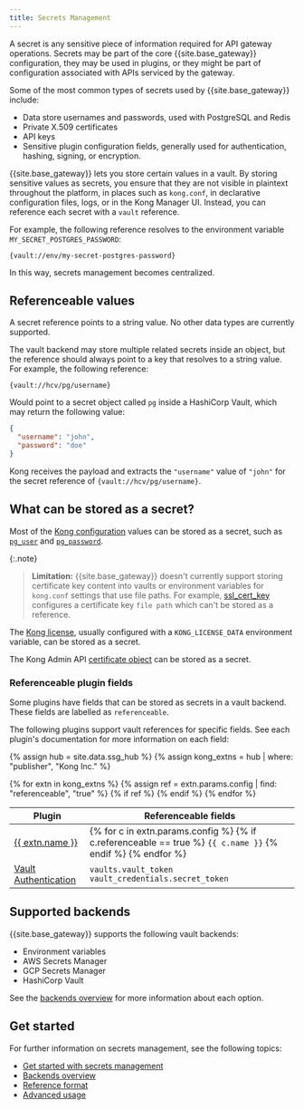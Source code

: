 ```yaml
---
title: Secrets Management
---
```


A secret is any sensitive piece of information required for API gateway
operations. Secrets may be part of the core {{site.base_gateway}} configuration,
they may be used in plugins, or they might be part of configuration associated
with APIs serviced by the gateway.

Some of the most common types of secrets used by {{site.base_gateway}} include:

* Data store usernames and passwords, used with PostgreSQL and Redis
* Private X.509 certificates
* API keys
* Sensitive plugin configuration fields, generally used for authentication,
  hashing, signing, or encryption.

{{site.base_gateway}} lets you store certain values in a vault.
By storing sensitive values as secrets, you ensure that they are not
visible in plaintext throughout the platform, in places such as `kong.conf`,
in declarative configuration files, logs, or in the Kong Manager UI. Instead,
you can reference each secret with a `vault` reference.

For example, the following reference resolves to the environment variable `MY_SECRET_POSTGRES_PASSWORD`:

```
{vault://env/my-secret-postgres-password}
```

In this way, secrets management becomes centralized.

## Referenceable values

A secret reference points to a string value. No other data types are currently supported.

The vault backend may store multiple related secrets inside an object, but the reference
should always point to a key that resolves to a string value. For example, the following reference:

```
{vault://hcv/pg/username}
```

Would point to a secret object called `pg` inside a HashiCorp Vault, which may return the following value:

```json
{
  "username": "john",
  "password": "doe"
}
```

<!-- vale off -->
Kong receives the payload and extracts the `"username"` value of `"john"` for the secret reference of
`{vault://hcv/pg/username}`.
<!-- vale on -->

## What can be stored as a secret?

Most of the [Kong configuration](/gateway/{{page.kong_version}}/reference/configuration/) values
can be stored as a secret, such as [`pg_user`](/gateway/{{page.kong_version}}/reference/configuration/#postgres-settings) and
[`pg_password`](/gateway/{{page.kong_version}}/reference/configuration/#postgres-settings).

{:.note}
> **Limitation:** {{site.base_gateway}} doesn't currently support storing certificate key content into vaults or environment variables for `kong.conf` settings that use file paths. For example, [ssl_cert_key](/gateway/{{page.kong_version}}/reference/configuration/#ssl_cert_key) configures a certificate key `file path` which can't be stored as a reference.

The [Kong license](/gateway/{{page.kong_version}}/licenses/), usually configured with
a `KONG_LICENSE_DATA` environment variable, can be stored as a secret.

The Kong Admin API [certificate object](/gateway/{{page.kong_version}}/admin-api/#certificate-object)
can be stored as a secret.

### Referenceable plugin fields

Some plugins have fields that can be stored as secrets in a
vault backend. These fields are labelled as `referenceable`. 

The following plugins support vault references for specific fields. 
See each plugin's documentation for more information on each field:

{% assign hub = site.data.ssg_hub %}
{% assign kong_extns = hub | where: "publisher", "Kong Inc." %}

<table>
  <thead>
      <th>Plugin</th>
      <th>Referenceable fields</th>
  </thead>
  <tbody>
    {% for extn in kong_extns %}
    {% assign ref = extn.params.config | find: "referenceable", "true" %}
    {% if ref %}
      <tr>
        <td>
          <a href="{{extn.url}}">{{ extn.name }}</a>
        </td>
        <td> 
          {% for c in extn.params.config %}
            {% if c.referenceable == true %}
            <code>{{ c.name }}</code>
            {% endif %}
          {% endfor %}
        </td>
      </tr>
      {% endif %}
    {% endfor %}
    <tr>
      <td>
        <a href="/hub/kong-inc/vault-auth/">Vault Authentication</a>
      </td>
      <td> 
        <code>vaults.vault_token</code>
        <code>vault_credentials.secret_token</code>
      </td>
    </tr>
  </tbody>
</table>

## Supported backends

{{site.base_gateway}} supports the following vault backends:
* Environment variables
* AWS Secrets Manager
* GCP Secrets Manager
* HashiCorp Vault

See the [backends overview](/gateway/{{page.kong_version}}/kong-enterprise/secrets-management/backends/)
for more information about each option.

## Get started

For further information on secrets management, see the following topics:
* [Get started with secrets management](/gateway/{{page.kong_version}}/kong-enterprise/secrets-management/getting-started/)
* [Backends overview](/gateway/{{page.kong_version}}/kong-enterprise/secrets-management/backends/)
* [Reference format](/gateway/{{page.kong_version}}/kong-enterprise/secrets-management/reference-format/)
* [Advanced usage](/gateway/{{page.kong_version}}/kong-enterprise/secrets-management/advanced-usage/)
